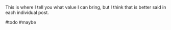 

This is where I tell you what value I can bring, but I think that is better said in each individual post.

#todo #maybe
